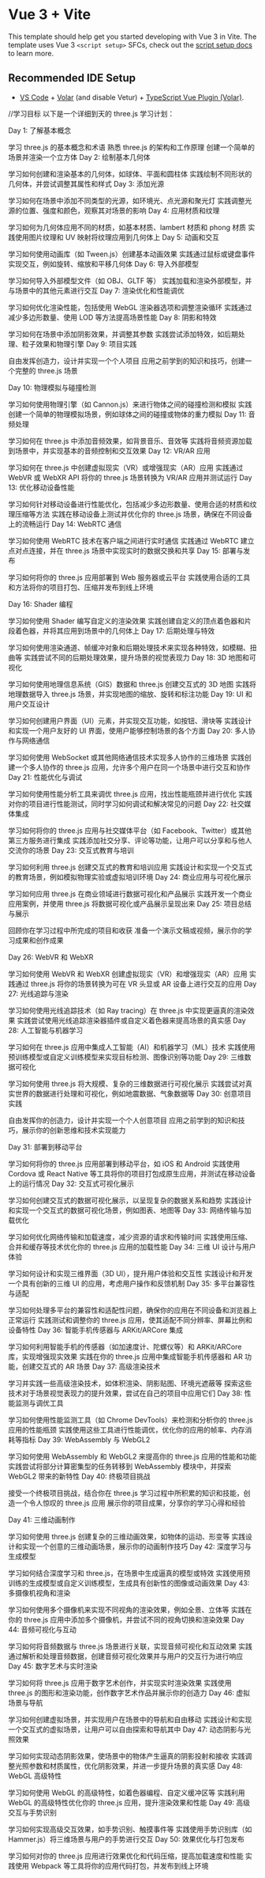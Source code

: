# Vue 3 + Vite

This template should help get you started developing with Vue 3 in Vite. The template uses Vue 3 `<script setup>` SFCs, check out the [script setup docs](https://v3.vuejs.org/api/sfc-script-setup.html#sfc-script-setup) to learn more.

## Recommended IDE Setup

- [VS Code](https://code.visualstudio.com/) + [Volar](https://marketplace.visualstudio.com/items?itemName=Vue.volar) (and disable Vetur) + [TypeScript Vue Plugin (Volar)](https://marketplace.visualstudio.com/items?itemName=Vue.vscode-typescript-vue-plugin).

//学习目标
以下是一个详细到天的 three.js 学习计划：

Day 1: 了解基本概念

学习 three.js 的基本概念和术语
熟悉 three.js 的架构和工作原理
创建一个简单的场景并渲染一个立方体
Day 2: 绘制基本几何体

学习如何创建和渲染基本的几何体，如球体、平面和圆柱体
实践绘制不同形状的几何体，并尝试调整其属性和样式
Day 3: 添加光源

学习如何在场景中添加不同类型的光源，如环境光、点光源和聚光灯
实践调整光源的位置、强度和颜色，观察其对场景的影响
Day 4: 应用材质和纹理

学习如何为几何体应用不同的材质，如基本材质、lambert 材质和 phong 材质
实践使用图片纹理和 UV 映射将纹理应用到几何体上
Day 5: 动画和交互

学习如何使用动画库（如 Tween.js）创建基本动画效果
实践通过鼠标或键盘事件实现交互，例如旋转、缩放和平移几何体
Day 6: 导入外部模型

学习如何导入外部模型文件（如 OBJ、GLTF 等）
实践加载和渲染外部模型，并与场景中的其他元素进行交互
Day 7: 渲染优化和性能调优

学习如何优化渲染性能，包括使用 WebGL 渲染器选项和调整渲染循环
实践通过减少多边形数量、使用 LOD 等方法提高场景性能
Day 8: 阴影和特效

学习如何在场景中添加阴影效果，并调整其参数
实践尝试添加特效，如后期处理、粒子效果和物理引擎
Day 9: 项目实践

自由发挥创造力，设计并实现一个个人项目
应用之前学到的知识和技巧，创建一个完整的 three.js 场景

Day 10: 物理模拟与碰撞检测

学习如何使用物理引擎（如 Cannon.js）来进行物体之间的碰撞检测和模拟
实践创建一个简单的物理模拟场景，例如球体之间的碰撞或物体的重力模拟
Day 11: 音频处理

学习如何在 three.js 中添加音频效果，如背景音乐、音效等
实践将音频资源加载到场景中，并实现基本的音频控制和交互效果
Day 12: VR/AR 应用

学习如何在 three.js 中创建虚拟现实（VR）或增强现实（AR）应用
实践通过 WebVR 或 WebXR API 将你的 three.js 场景转换为 VR/AR 应用并测试运行
Day 13: 优化移动设备性能

学习如何针对移动设备进行性能优化，包括减少多边形数量、使用合适的材质和纹理压缩等方法
实践在移动设备上测试并优化你的 three.js 场景，确保在不同设备上的流畅运行
Day 14: WebRTC 通信

学习如何使用 WebRTC 技术在客户端之间进行实时通信
实践通过 WebRTC 建立点对点连接，并在 three.js 场景中实现实时的数据交换和共享
Day 15: 部署与发布

学习如何将你的 three.js 应用部署到 Web 服务器或云平台
实践使用合适的工具和方法将你的项目打包、压缩并发布到线上环境

Day 16: Shader 编程

学习如何使用 Shader 编写自定义的渲染效果
实践创建自定义的顶点着色器和片段着色器，并将其应用到场景中的几何体上
Day 17: 后期处理与特效

学习如何使用渲染通道、帧缓冲对象和后期处理技术来实现各种特效，如模糊、扭曲等
实践尝试不同的后期处理效果，提升场景的视觉表现力
Day 18: 3D 地图和可视化

学习如何使用地理信息系统（GIS）数据和 three.js 创建交互式的 3D 地图
实践将地理数据导入 three.js 场景，并实现地图的缩放、旋转和标注功能
Day 19: UI 和用户交互设计

学习如何创建用户界面（UI）元素，并实现交互功能，如按钮、滑块等
实践设计和实现一个用户友好的 UI 界面，使用户能够控制场景的各个方面
Day 20: 多人协作与网络通信

学习如何使用 WebSocket 或其他网络通信技术实现多人协作的三维场景
实践创建一个多人协作的 three.js 应用，允许多个用户在同一个场景中进行交互和协作
Day 21: 性能优化与调试

学习如何使用性能分析工具来调优 three.js 应用，找出性能瓶颈并进行优化
实践对你的项目进行性能测试，同时学习如何调试和解决常见的问题
Day 22: 社交媒体集成

学习如何将你的 three.js 应用与社交媒体平台（如 Facebook、Twitter）或其他第三方服务进行集成
实践添加社交分享、评论等功能，让用户可以分享和与他人交流你的场景
Day 23: 交互式教育与培训

学习如何利用 three.js 创建交互式的教育和培训应用
实践设计和实现一个交互式的教育场景，例如模拟物理实验或虚拟培训环境
Day 24: 商业应用与可视化展示

学习如何应用 three.js 在商业领域进行数据可视化和产品展示
实践开发一个商业应用案例，并使用 three.js 将数据可视化或产品展示呈现出来
Day 25: 项目总结与展示

回顾你在学习过程中所完成的项目和收获
准备一个演示文稿或视频，展示你的学习成果和创作成果

Day 26: WebVR 和 WebXR

学习如何使用 WebVR 和 WebXR 创建虚拟现实（VR）和增强现实（AR）应用
实践通过 three.js 将你的场景转换为可在 VR 头显或 AR 设备上进行交互的应用
Day 27: 光线追踪与渲染

学习如何使用光线追踪技术（如 Ray tracing）在 three.js 中实现更逼真的渲染效果
实践尝试使用光线追踪渲染器插件或自定义着色器来提高场景的真实感
Day 28: 人工智能与机器学习

学习如何在 three.js 应用中集成人工智能（AI）和机器学习（ML）技术
实践使用预训练模型或自定义训练模型来实现目标检测、图像识别等功能
Day 29: 三维数据可视化

学习如何使用 three.js 将大规模、复杂的三维数据进行可视化展示
实践尝试对真实世界的数据进行处理和可视化，例如地震数据、气象数据等
Day 30: 创意项目实践

自由发挥你的创造力，设计并实现一个个人创意项目
应用之前学到的知识和技巧，展示你的创新思维和技术实现能力

Day 31: 部署到移动平台

学习如何将你的 three.js 应用部署到移动平台，如 iOS 和 Android
实践使用 Cordova 或 React Native 等工具将你的项目打包成原生应用，并测试在移动设备上的运行情况
Day 32: 交互式可视化展示

学习如何创建交互式的数据可视化展示，以呈现复杂的数据关系和趋势
实践设计和实现一个交互式的数据可视化场景，例如图表、地图等
Day 33: 网络传输与加载优化

学习如何优化网络传输和加载速度，减少资源的请求和传输时间
实践使用压缩、合并和缓存等技术优化你的 three.js 应用的加载性能
Day 34: 三维 UI 设计与用户体验

学习如何设计和实现三维界面（3D UI），提升用户体验和交互性
实践设计和开发一个具有创新的三维 UI 的应用，考虑用户操作和反馈机制
Day 35: 多平台兼容性与适配

学习如何处理多平台的兼容性和适配性问题，确保你的应用在不同设备和浏览器上正常运行
实践测试和调整你的 three.js 应用，使其适配不同分辨率、屏幕比例和设备特性
Day 36: 智能手机传感器与 ARKit/ARCore 集成

学习如何利用智能手机的传感器（如加速度计、陀螺仪等）和 ARKit/ARCore 库，实现增强现实效果
实践在你的 three.js 应用中集成智能手机传感器和 AR 功能，创建交互式的 AR 场景
Day 37: 高级渲染技术

学习并实践一些高级渲染技术，如体积渲染、阴影贴图、环境光遮蔽等
探索这些技术对于场景视觉表现力的提升效果，尝试在自己的项目中应用它们
Day 38: 性能监测与调优工具

学习如何使用性能监测工具（如 Chrome DevTools）来检测和分析你的 three.js 应用的性能瓶颈
实践使用这些工具进行性能调优，优化你的应用的帧率、内存消耗等指标
Day 39: WebAssembly 与 WebGL2

学习如何使用 WebAssembly 和 WebGL2 来提高你的 three.js 应用的性能和功能
实践尝试将部分计算密集型的任务转移到 WebAssembly 模块中，并探索 WebGL2 带来的新特性
Day 40: 终极项目挑战

接受一个终极项目挑战，结合你在 three.js 学习过程中所积累的知识和技能，创造一个令人惊叹的 three.js 应用
展示你的项目成果，分享你的学习心得和经验

Day 41: 三维动画制作

学习如何使用 three.js 创建复杂的三维动画效果，如物体的运动、形变等
实践设计和实现一个创意的三维动画场景，展示你的动画制作技巧
Day 42: 深度学习与生成模型

学习如何结合深度学习和 three.js，在场景中生成逼真的模型或特效
实践使用预训练的生成模型或自定义训练模型，生成具有创新性的图像或动画效果
Day 43: 多摄像机视角和渲染

学习如何使用多个摄像机来实现不同视角的渲染效果，例如全景、立体等
实践在你的 three.js 应用中添加多个摄像机，并尝试不同的视角切换和渲染效果
Day 44: 音频可视化与互动

学习如何将音频数据与 three.js 场景进行关联，实现音频可视化和互动效果
实践通过解析和处理音频数据，创建音频可视化效果并与用户的交互行为进行响应
Day 45: 数字艺术与实时渲染

学习如何将 three.js 应用于数字艺术创作，并实现实时渲染效果
实践使用 three.js 的图形和渲染功能，创作数字艺术作品并展示你的创造力
Day 46: 虚拟场景与导航

学习如何创建虚拟场景，并实现用户在场景中的导航和自由移动
实践设计和实现一个交互式的虚拟场景，让用户可以自由探索和导航其中
Day 47: 动态阴影与光照效果

学习如何实现动态阴影效果，使场景中的物体产生逼真的阴影投射和接收
实践调整光照参数和材质属性，优化阴影效果，并进一步提升场景的真实感
Day 48: WebGL 高级特性

学习如何使用 WebGL 的高级特性，如着色器编程、自定义缓冲区等
实践利用 WebGL 的高级特性优化你的 three.js 应用，提升渲染效果和性能
Day 49: 高级交互与手势识别

学习如何实现高级交互效果，如手势识别、触摸事件等
实践使用手势识别库（如 Hammer.js）将三维场景与用户的手势进行交互
Day 50: 效果优化与打包发布

学习如何对你的 three.js 应用进行效果优化和代码压缩，提高加载速度和性能
实践使用 Webpack 等工具将你的应用代码打包，并发布到线上环境
